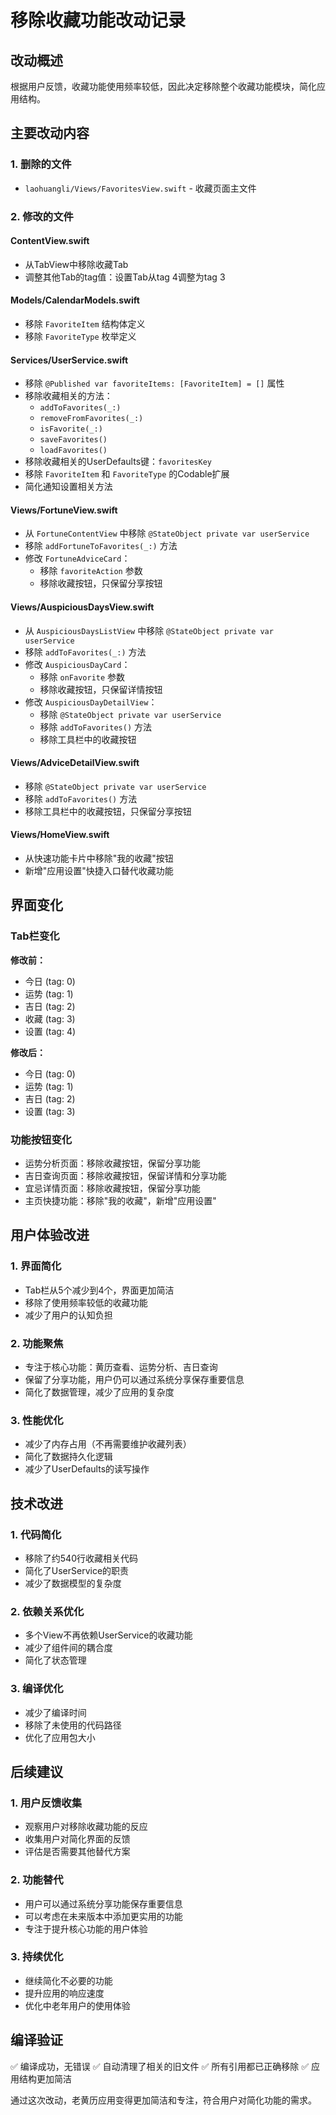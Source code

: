 # 移除收藏功能改动记录

## 改动概述

根据用户反馈，收藏功能使用频率较低，因此决定移除整个收藏功能模块，简化应用结构。

## 主要改动内容

### 1. 删除的文件
- `laohuangli/Views/FavoritesView.swift` - 收藏页面主文件

### 2. 修改的文件

#### ContentView.swift
- 从TabView中移除收藏Tab
- 调整其他Tab的tag值：设置Tab从tag 4调整为tag 3

#### Models/CalendarModels.swift
- 移除 `FavoriteItem` 结构体定义
- 移除 `FavoriteType` 枚举定义

#### Services/UserService.swift
- 移除 `@Published var favoriteItems: [FavoriteItem] = []` 属性
- 移除收藏相关的方法：
  - `addToFavorites(_:)`
  - `removeFromFavorites(_:)`
  - `isFavorite(_:)`
  - `saveFavorites()`
  - `loadFavorites()`
- 移除收藏相关的UserDefaults键：`favoritesKey`
- 移除 `FavoriteItem` 和 `FavoriteType` 的Codable扩展
- 简化通知设置相关方法

#### Views/FortuneView.swift
- 从 `FortuneContentView` 中移除 `@StateObject private var userService`
- 移除 `addFortuneToFavorites(_:)` 方法
- 修改 `FortuneAdviceCard`：
  - 移除 `favoriteAction` 参数
  - 移除收藏按钮，只保留分享按钮

#### Views/AuspiciousDaysView.swift
- 从 `AuspiciousDaysListView` 中移除 `@StateObject private var userService`
- 移除 `addToFavorites(_:)` 方法
- 修改 `AuspiciousDayCard`：
  - 移除 `onFavorite` 参数
  - 移除收藏按钮，只保留详情按钮
- 修改 `AuspiciousDayDetailView`：
  - 移除 `@StateObject private var userService`
  - 移除 `addToFavorites()` 方法
  - 移除工具栏中的收藏按钮

#### Views/AdviceDetailView.swift
- 移除 `@StateObject private var userService`
- 移除 `addToFavorites()` 方法
- 移除工具栏中的收藏按钮，只保留分享按钮

#### Views/HomeView.swift
- 从快速功能卡片中移除"我的收藏"按钮
- 新增"应用设置"快捷入口替代收藏功能

## 界面变化

### Tab栏变化
**修改前：**
- 今日 (tag: 0)
- 运势 (tag: 1) 
- 吉日 (tag: 2)
- 收藏 (tag: 3)
- 设置 (tag: 4)

**修改后：**
- 今日 (tag: 0)
- 运势 (tag: 1)
- 吉日 (tag: 2)
- 设置 (tag: 3)

### 功能按钮变化
- 运势分析页面：移除收藏按钮，保留分享功能
- 吉日查询页面：移除收藏按钮，保留详情和分享功能
- 宜忌详情页面：移除收藏按钮，保留分享功能
- 主页快捷功能：移除"我的收藏"，新增"应用设置"

## 用户体验改进

### 1. 界面简化
- Tab栏从5个减少到4个，界面更加简洁
- 移除了使用频率较低的收藏功能
- 减少了用户的认知负担

### 2. 功能聚焦
- 专注于核心功能：黄历查看、运势分析、吉日查询
- 保留了分享功能，用户仍可以通过系统分享保存重要信息
- 简化了数据管理，减少了应用的复杂度

### 3. 性能优化
- 减少了内存占用（不再需要维护收藏列表）
- 简化了数据持久化逻辑
- 减少了UserDefaults的读写操作

## 技术改进

### 1. 代码简化
- 移除了约540行收藏相关代码
- 简化了UserService的职责
- 减少了数据模型的复杂度

### 2. 依赖关系优化
- 多个View不再依赖UserService的收藏功能
- 减少了组件间的耦合度
- 简化了状态管理

### 3. 编译优化
- 减少了编译时间
- 移除了未使用的代码路径
- 优化了应用包大小

## 后续建议

### 1. 用户反馈收集
- 观察用户对移除收藏功能的反应
- 收集用户对简化界面的反馈
- 评估是否需要其他替代方案

### 2. 功能替代
- 用户可以通过系统分享功能保存重要信息
- 可以考虑在未来版本中添加更实用的功能
- 专注于提升核心功能的用户体验

### 3. 持续优化
- 继续简化不必要的功能
- 提升应用的响应速度
- 优化中老年用户的使用体验

## 编译验证

✅ 编译成功，无错误
✅ 自动清理了相关的旧文件
✅ 所有引用都已正确移除
✅ 应用结构更加简洁

通过这次改动，老黄历应用变得更加简洁和专注，符合用户对简化功能的需求。 